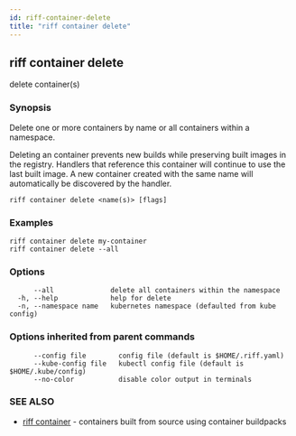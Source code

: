 ```yaml
---
id: riff-container-delete
title: "riff container delete"
---
```

## riff container delete

delete container(s)

### Synopsis

Delete one or more containers by name or all containers within a namespace.

Deleting an container prevents new builds while preserving built images in the
registry. Handlers that reference this container will continue to use the last
built image. A new container created with the same name will automatically be
discovered by the handler.

```
riff container delete <name(s)> [flags]
```

### Examples

```
riff container delete my-container
riff container delete --all
```

### Options

```
      --all              delete all containers within the namespace
  -h, --help             help for delete
  -n, --namespace name   kubernetes namespace (defaulted from kube config)
```

### Options inherited from parent commands

```
      --config file        config file (default is $HOME/.riff.yaml)
      --kube-config file   kubectl config file (default is $HOME/.kube/config)
      --no-color           disable color output in terminals
```

### SEE ALSO

* [riff container](riff_container.md)	 - containers built from source using container buildpacks

